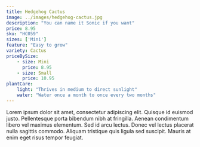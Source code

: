 ```yaml
---
title: Hedgehog Cactus
image: ../images/hedgehog-cactus.jpg
description: "You can name it Sonic if you want"
price: 8.95
sku: "HC059"
sizes: ['Mini']
feature: "Easy to grow"
variety: Cactus
priceBySize: 
    - size: Mini
      price: 8.95
    - size: Small
      price: 10.95
plantCare:
    light: "Thrives in medium to direct sunlight"
    water: "Water once a month to once every two months"
---
```


Lorem ipsum dolor sit amet, consectetur adipiscing elit. Quisque id euismod justo. Pellentesque porta bibendum nibh at fringilla. Aenean condimentum libero vel maximus elementum. Sed id arcu lectus. Donec vel lectus placerat nulla sagittis commodo. Aliquam tristique quis ligula sed suscipit. Mauris at enim eget risus tempor feugiat.